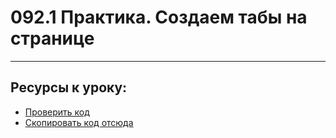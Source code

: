 # 092.1 Практика. Создаем табы на странице

<hr>

## Ресурсы к уроку:

- [Проверить код](https://github.com/yankovalenko94/Webdev/tree/main/Ceramic_step_10)
- [Скопировать код отсюда](https://drive.google.com/file/d/1P8H5F0iehsThF1CILVCjmihbEkK9Tmdv/view)

